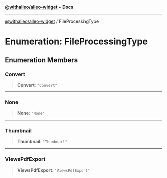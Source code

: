 [**@withalleo/alleo-widget**](../README.md) • **Docs**

***

[@withalleo/alleo-widget](../globals.md) / FileProcessingType

# Enumeration: FileProcessingType

## Enumeration Members

### Convert

> **Convert**: `"Convert"`

***

### None

> **None**: `"None"`

***

### Thumbnail

> **Thumbnail**: `"Thumbnail"`

***

### ViewsPdfExport

> **ViewsPdfExport**: `"ViewsPdfExport"`
